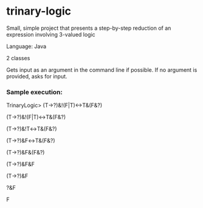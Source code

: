 # trinary-logic
Small, simple project that presents a step-by-step reduction of an expression involving 3-valued logic

Language: Java

2 classes

Gets input as an argument in the command line if possible. If no argument is provided, asks for input.

### Sample execution:

  TrinaryLogic> (T->?)&!(F|T)<->T&(F&?)

  (T→?)&!(F|T)↔T&(F&?)

  (T→?)&!T↔T&(F&?)

  (T→?)&F↔T&(F&?)

  (T→?)&F&(F&?)

  (T→?)&F&F

  (T→?)&F

  ?&F

  F
